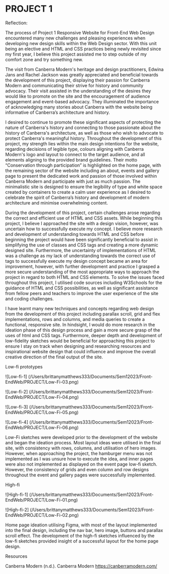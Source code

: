 # PROJECT 1
 

Reflection:

The process of Project 1 Responsive Website for Front-End Web Design encountered many new challenges and pleasing experiences when developing new design skills within the Web Design sector. With this unit being an elective and HTML and CSS practices being newly revisited since my first year, I believe this project assisted me to step outside of my comfort zone and try something new.

The visit from Canberra Modern's heritage and design practitioners, Edwina Jans and Rachel Jackson was greatly appreciated and beneficial towards the development of this project, displaying their passion for Canberra Modern and communicating their strive for history and community advocacy. Their visit assisted in the understanding of the desires they would like to promote on the site and the encouragement of audience engagement and event-based advocacy. They illuminated the importance of acknowledging many stories about Canberra with the website being informative of Canberra’s architecture and history.

I desired to continue to promote these significant aspects of protecting the nature of Canberra's history and connecting to those passionate about the history of Canberra's architecture, as well as those who wish to advocate to protect Canberra's meaningful history. Throughout the development of this project, my strength lies within the main design intentions for the website, regarding decisions of legible type, colours aligning with Canberra Modern's logo and layout to connect to the target audience, and all elements aligning to the provided brand guidelines. Their motto “Conservation through participation” is highlighted on the home page, with the remaining sector of the website including an about, events and gallery page to present the dedicated work and passion of those involved within Canberra Modern and participate with just as much passion. The minimalistic site is designed to ensure the legibility of type and white space created by containers to create a calm user experience as I desired to celebrate the spirit of Canberra’s history and development of modern architecture and minimise overwhelming content.

During the development of this project, certain challenges arose regarding the correct and efficient use of HTML and CSS assets. While beginning this project, I believe I approached the site with a design vision, however, was uncertain how to successfully execute my concept. I believe more research and development of understanding towards HTML and CSS before beginning the project would have been significantly beneficial to assist in simplifying the use of classes and CSS tags and creating a more dynamic designed site. Furthermore, the uncertainty of implementations of HTML was a challenge as my lack of understanding towards the correct use of tags to successfully execute my design concept became an area for improvement, however, with further development and practice I grasped a more secure understanding of the most appropriate ways to approach the project in regard to both HTML and CSS elements. To solve the issues faced throughout this project, I utilised code sources including W3Schools for the guidance of HTML and CSS possibilities, as well as significant assistance from fellow peers and teachers to improve the user experience of the site and coding challenges.

I have learnt many new techniques and concepts regarding web design from the development of this project including parallax scroll, grid and flex implementations, rows and columns, and media queries to create a functional, responsive site. In hindsight, I would do more research in the ideation phase of this design process and gain a more secure grasp of the uses of html and CSS tags. Furthermore, deeper depth and development of low-fidelity sketches would be beneficial for approaching this project to ensure I stay on track when designing and researching resources and inspirational website design that could influence and improve the overall creative direction of the final output of the site.



Low-fi prototypes


![Low-fi-1] (/Users/brittanymatthews333/Documents/Sem12023/Front-EndWeb/PROJECT/Low-Fi-03.png)

![Low-fi-2] (/Users/brittanymatthews333/Documents/Sem12023/Front-EndWeb/PROJECT/Low-Fi-04.png)

![Low-fi-3] (/Users/brittanymatthews333/Documents/Sem12023/Front-EndWeb/PROJECT/Low-Fi-05.png)

![Low-fi-4] (/Users/brittanymatthews333/Documents/Sem12023/Front-EndWeb/PROJECT/Low-Fi-06.png)


Low-Fi sketches were developed prior to the development of the website and began the ideation process. Most layout ideas were utilised in the final site, with consistency with rows, columns, and utilisation of hero images. However, when approaching the project, the hamburger menu was not implemented as I was unsure how to execute the idea, and inner pages were also not implemented as displayed on the event page low-fi sketch. However, the consistency of grids and even column and row designs throughout the event and gallery pages were successfully implemented.

High-fi

![High-fi-1] (/Users/brittanymatthews333/Documents/Sem12023/Front-EndWeb/PROJECT/Low-Fi-01.png)

![High-fi-2] (/Users/brittanymatthews333/Documents/Sem12023/Front-EndWeb/PROJECT/Low-Fi-02.png)

Home page ideation utilising Figma, with most of the layout implemented into the final design, including the nav bar, hero image, buttons and parallax scroll effect. The development of the high-fi sketches influenced by the low-fi sketches provided insight of a successful layout for the home page design.

Resources

Canberra Modern (n.d.). Canberra Modern https://canberramodern.com/


